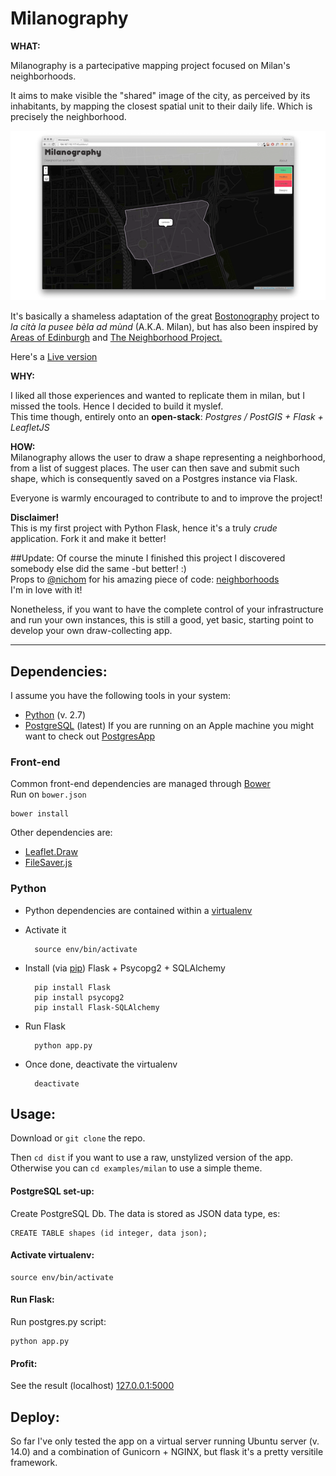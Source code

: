 Milanography
============

**WHAT:**  

Milanography is a partecipative mapping project focused on Milan's neighborhoods.  

It aims to make visible the "shared" image of the city, as perceived by its inhabitants, by mapping the closest spatial unit to their daily life. Which is precisely the neighborhood.

![Milanography](milanography2-1300-700.png)

It's basically a shameless adaptation of the great [Bostonography](http://bostonography.com/neighborhoods/) project to *la cità la pusee bèla ad mùnd* (A.K.A. Milan), but has also been  inspired by [Areas of Edinburgh](http://saintamh.org/maps/areas-of-edinburgh/) and [The Neighborhood Project.](https:%20//hood.theory%20.org%20/)  

Here's a [Live version](104.167.110.117)  

**WHY:**  

I liked all those experiences and wanted to replicate them in milan, but I missed the tools. Hence I decided to build it myslef.  
This time though, entirely onto an **open-stack**:  *Postgres / PostGIS + Flask + LeafletJS*  

**HOW:**  
Milanography allows the user to draw a shape representing a neighborhood, from a list of suggest places. The user can then save and submit such shape, which is consequently saved on a Postgres instance via Flask.

Everyone is warmly encouraged to contribute to and to improve the project!

**Disclaimer!**  
This is my first project with Python Flask, hence it's a truly *crude* application. Fork it and make it better!

##Update:
Of course the minute I finished this project I discovered somebody else did the same -but better! :)  
Props to [@nichom](https://twitter.com/nichom) for his amazing piece of code: [neighborhoods](https://github.com/enam/neighborhoods)  
I'm in love with it!

Nonetheless, if you want to have the complete control of your infrastructure and run your own instances, this is still a good, yet basic, starting point to develop your own draw-collecting app.

---

## Dependencies:

I assume you have the following tools in your system:

- [Python](https://www.python.org/) (v. 2.7)
- [PostgreSQL](http://postgresapp.com/) (latest) If you are running on an Apple machine you might want to check out [PostgresApp](http://postgresapp.com/)


### Front-end 
Common front-end dependencies are managed through [Bower](http://bower.io/)  
Run on ```bower.json```

	bower install 
Other dependencies are:

- [Leaflet.Draw](https://github.com/Leaflet/Leaflet.draw/)
- [FileSaver.js](https://github.com/eligrey/FileSaver.js/)

### Python
- Python  dependencies are contained within a [virtualenv](http://docs.python-guide.org/en/latest/dev/virtualenvs/)

- Activate it 

		source env/bin/activate

- Install (via [pip](https://pypi.python.org/pypi/pip)) Flask + Psycopg2 + SQLAlchemy

		pip install Flask
		pip install psycopg2
		pip install Flask-SQLAlchemy

- Run Flask 

		python app.py
		
- Once done, deactivate the virtualenv
	
		deactivate

## Usage:

Download or ```git clone``` the repo.

Then ```cd dist``` if you want to use a raw, unstylized version of the app.
Otherwise you can ```cd examples/milan``` to use a simple theme.

#### PostgreSQL set-up:
Create PostgreSQL Db. The data is stored as JSON data type, es:  

	CREATE TABLE shapes (id integer, data json);

#### Activate virtualenv: 

	source env/bin/activate

#### Run Flask: 
Run postgres.py script:

	python app.py
	
#### Profit:
See the result (localhost) [127.0.0.1:5000](127.0.0.1:5000/)

## Deploy:
So far I've only tested the app on a virtual server running Ubuntu server (v. 14.0) and a combination of Gunicorn + NGINX, but flask it's a pretty versitile framework. 

